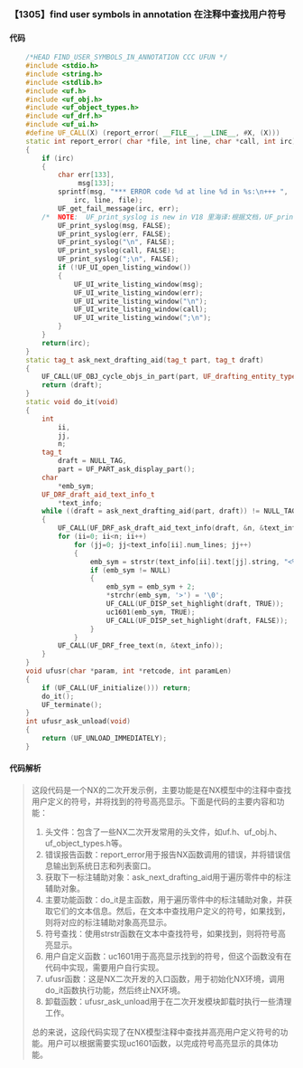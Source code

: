 ### 【1305】find user symbols in annotation 在注释中查找用户符号

#### 代码

```cpp
    /*HEAD FIND_USER_SYMBOLS_IN_ANNOTATION CCC UFUN */  
    #include <stdio.h>  
    #include <string.h>  
    #include <stdlib.h>  
    #include <uf.h>  
    #include <uf_obj.h>  
    #include <uf_object_types.h>  
    #include <uf_drf.h>  
    #include <uf_ui.h>  
    #define UF_CALL(X) (report_error( __FILE__, __LINE__, #X, (X)))  
    static int report_error( char *file, int line, char *call, int irc)  
    {  
        if (irc)  
        {  
            char err[133],  
                 msg[133];  
            sprintf(msg, "*** ERROR code %d at line %d in %s:\n+++ ",  
                irc, line, file);  
            UF_get_fail_message(irc, err);  
        /*  NOTE:  UF_print_syslog is new in V18 里海译:根据文档，UF_print_syslog 是 V18 版本新增的功能。它用于将日志消息输出到系统日志。 */  
            UF_print_syslog(msg, FALSE);  
            UF_print_syslog(err, FALSE);  
            UF_print_syslog("\n", FALSE);  
            UF_print_syslog(call, FALSE);  
            UF_print_syslog(";\n", FALSE);  
            if (!UF_UI_open_listing_window())  
            {  
                UF_UI_write_listing_window(msg);  
                UF_UI_write_listing_window(err);  
                UF_UI_write_listing_window("\n");  
                UF_UI_write_listing_window(call);  
                UF_UI_write_listing_window(";\n");  
            }  
        }  
        return(irc);  
    }  
    static tag_t ask_next_drafting_aid(tag_t part, tag_t draft)  
    {  
        UF_CALL(UF_OBJ_cycle_objs_in_part(part, UF_drafting_entity_type, &draft));  
        return (draft);  
    }  
    static void do_it(void)  
    {  
        int  
            ii,  
            jj,  
            n;  
        tag_t  
            draft = NULL_TAG,  
            part = UF_PART_ask_display_part();  
        char  
            *emb_sym;  
        UF_DRF_draft_aid_text_info_t  
            *text_info;  
        while ((draft = ask_next_drafting_aid(part, draft)) != NULL_TAG)  
        {  
            UF_CALL(UF_DRF_ask_draft_aid_text_info(draft, &n, &text_info));  
            for (ii=0; ii<n; ii++)  
                for (jj=0; jj<text_info[ii].num_lines; jj++)  
                {  
                    emb_sym = strstr(text_info[ii].text[jj].string, "<%");  
                    if (emb_sym != NULL)  
                    {  
                        emb_sym = emb_sym + 2;  
                        *strchr(emb_sym, '>') = '\0';  
                        UF_CALL(UF_DISP_set_highlight(draft, TRUE));  
                        uc1601(emb_sym, TRUE);  
                        UF_CALL(UF_DISP_set_highlight(draft, FALSE));  
                    }  
                }  
            UF_CALL(UF_DRF_free_text(n, &text_info));  
        }  
    }  
    void ufusr(char *param, int *retcode, int paramLen)  
    {  
        if (UF_CALL(UF_initialize())) return;  
        do_it();  
        UF_terminate();  
    }  
    int ufusr_ask_unload(void)  
    {  
        return (UF_UNLOAD_IMMEDIATELY);  
    }

```

#### 代码解析

> 这段代码是一个NX的二次开发示例，主要功能是在NX模型中的注释中查找用户定义的符号，并将找到的符号高亮显示。下面是代码的主要内容和功能：
>
> 1. 头文件：包含了一些NX二次开发常用的头文件，如uf.h、uf_obj.h、uf_object_types.h等。
> 2. 错误报告函数：report_error用于报告NX函数调用的错误，并将错误信息输出到系统日志和列表窗口。
> 3. 获取下一标注辅助对象：ask_next_drafting_aid用于遍历零件中的标注辅助对象。
> 4. 主要功能函数：do_it是主函数，用于遍历零件中的标注辅助对象，并获取它们的文本信息。然后，在文本中查找用户定义的符号，如果找到，则将对应的标注辅助对象高亮显示。
> 5. 符号查找：使用strstr函数在文本中查找符号，如果找到，则将符号高亮显示。
> 6. 用户自定义函数：uc1601用于高亮显示找到的符号，但这个函数没有在代码中实现，需要用户自行实现。
> 7. ufusr函数：这是NX二次开发的入口函数，用于初始化NX环境，调用do_it函数执行功能，然后终止NX环境。
> 8. 卸载函数：ufusr_ask_unload用于在二次开发模块卸载时执行一些清理工作。
>
> 总的来说，这段代码实现了在NX模型注释中查找并高亮用户定义符号的功能。用户可以根据需要实现uc1601函数，以完成符号高亮显示的具体功能。
>
